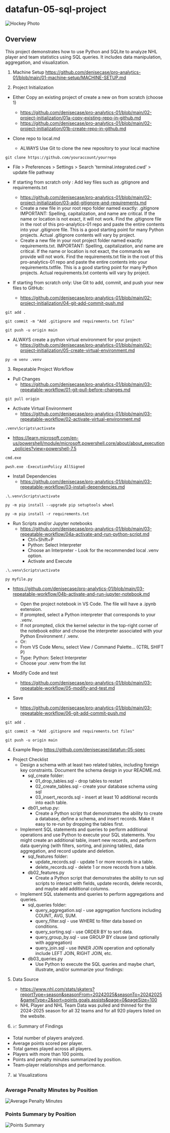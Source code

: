 # datafun-05-sql-project

![Hockey Photo](markus-spiske-XHTBZpRBoi0-unsplash.jpg)

## Overview
This project demonstrates how to use Python and SQLite to analyze NHL player and team statistics using SQL queries. It includes data manipulation, aggregation, and visualization.

1. Machine Setup
https://github.com/denisecase/pro-analytics-01/blob/main/01-machine-setup/MACHINE-SETUP.md

2. Project Initialization
- Either Copy an existing project of create a new on from scratch (choose 1)
     - https://github.com/denisecase/pro-analytics-01/blob/main/02-project-initialization/01a-copy-existing-repo-in-github.md
     - https://github.com/denisecase/pro-analytics-01/blob/main/02-project-initialization/01b-create-repo-in-github.md

- Clone repo to local.md
   - ALWAYS Use Git to clone the new repository to your local machine
```
git clone https://github.com/youraccount/yourrepo
```
   - File > Preferences > Settings > Search 'terminal.integrated.cwd' > update file pathway

- If starting from scratch only : Add key files such as .gitignore and requirements.txt
  - https://github.com/denisecase/pro-analytics-01/blob/main/02-project-initialization/03-add-gitignore-and-requirements.md
  - Create a new file in your root repo folder named exactly: .gitignore IMPORTANT: Spelling, capitalization, and name are critical. If the name or location is not exact, it will not work. Find the .gitignore file in the root of this pro-analytics-01 repo and paste the entire contents into your .gitignore file. This is a good starting point for many Python projects. Actual .gitignore contents will vary by project.
  - Create a new file in your root project folder named exactly: requirements.txt. IMPORTANT: Spelling, capitalization, and name are critical. If the name or location is not exact, the commands we provide will not work. Find the requirements.txt file in the root of this pro-analytics-01 repo and paste the entire contents into your requirements.txtfile. This is a good starting point for many Python projects. Actual requirements.txt contents will vary by project.

- If starting from scratch only: Use Git to add, commit, and push your new files to GitHub:
  - https://github.com/denisecase/pro-analytics-01/blob/main/02-project-initialization/04-git-add-commit-push.md
```
git add .
```
```
git commit -m "Add .gitignore and requirements.txt files"
```
```
git push -u origin main
```
- ALWAYS create a python virtual environment for your project:
  - https://github.com/denisecase/pro-analytics-01/blob/main/02-project-initialization/05-create-virtual-environment.md
```
py -m venv .venv
```

3. Repeatable Project Workflow
- Pull Changes
  - https://github.com/denisecase/pro-analytics-01/blob/main/03-repeatable-workflow/01-git-pull-before-changes.md
```
git pull origin 
```

- Activate Virtual Environment
  - https://github.com/denisecase/pro-analytics-01/blob/main/03-repeatable-workflow/02-activate-virtual-environment.md
```
.venv\Scripts\activate
```
  - https://learn.microsoft.com/en-us/powershell/module/microsoft.powershell.core/about/about_execution_policies?view=powershell-7.5
```
cmd.exe
```
```
pwsh.exe -ExecutionPolicy AllSigned
```

- Install Dependencies
  - https://github.com/denisecase/pro-analytics-01/blob/main/03-repeatable-workflow/03-install-dependencies.md
```
.\.venv\Scripts\activate
```
```
py -m pip install --upgrade pip setuptools wheel
```
```
py -m pip install -r requirements.txt
```

- Run Scripts and/or Jupyter notebooks
  - https://github.com/denisecase/pro-analytics-01/blob/main/03-repeatable-workflow/04a-activate-and-run-python-script.md
    - Ctrl+Shift+P
    - Python: Select Interpreter
    - Choose an Interpreter - Look for the recommended local .venv option.
    - Activate and Execute
```
.\.venv\Scripts\activate
```
```
py myfile.py
```

- https://github.com/denisecase/pro-analytics-01/blob/main/03-repeatable-workflow/04b-activate-and-run-jupyter-notebook.md
    - Open the project notebook in VS Code. The file will have a .ipynb extension.
    - If prompted, select a Python interpreter that corresponds to your .venv.
    - If not prompted, click the kernel selector in the top-right corner of the notebook editor and choose the interpreter associated with your Python Environment / .venv.
    - Or:
    - From VS Code Menu, select View / Command Palette... (CTRL SHIFT P)
    - Type: Python: Select Interpreter
    - Choose your .venv from the list

- Modify Code and test
  - https://github.com/denisecase/pro-analytics-01/blob/main/03-repeatable-workflow/05-modify-and-test.md

- Save
  - https://github.com/denisecase/pro-analytics-01/blob/main/03-repeatable-workflow/06-git-add-commit-push.md
```
git add .
```
```
git commit -m "Add .gitignore and requirements.txt files"
```
```
git push -u origin main
```

4. Example Repo
https://github.com/denisecase/datafun-05-spec
- Project Checklist
  - Design a schema with at least two related tables, including foreign key constraints. Document the schema design in your README.md.
    - sql_create folder:
      - 01_drop_tables.sql - drop tables to restart
      - 02_create_tables.sql - create your database schema using sql
      - 03_insert_records.sql - insert at least 10 additional records into each table.
    - db01_setup.py:
      - Create a Python script that demonstrates the ability to create a database, define a schema, and insert records. Make it easy to re-run by dropping the tables first.
  - Implement SQL statements and queries to perform additional operations and use Python to execute your SQL statements. You might create an additional table, insert new records, and perform data querying (with filters, sorting, and joining tables), data aggregation, and record update and deletion.
    - sql_features folder:
      - update_records.sql - update 1 or more records in a table.
      - delete_records.sql - delete 1 or more records from a table.
    - db02_features.py
      - Create a Python script that demonstrates the ability to run sql scripts to interact with fields, update records, delete records, and maybe add additional columns.
  - Implement SQL statements and queries to perform aggregations and queries.
    - sql_queries folder:
      - query_aggregation.sql - use aggregation functions including COUNT, AVG, SUM.
      - query_filter.sql - use WHERE to filter data based on conditions.
      - query_sorting.sql - use ORDER BY to sort data.
      - query_group_by.sql - use GROUP BY clause (and optionally with aggregation)
      - query_join.sql - use INNER JOIN operation and optionally include LEFT JOIN, RIGHT JOIN, etc.
    - db03_queries.py
      - Use Python to execute the SQL queries and maybe chart, illustrate, and/or summarize your findings:

5. Data Source
   - https://www.nhl.com/stats/skaters?reportType=season&seasonFrom=20242025&seasonTo=20242025&gameType=2&sort=points,goals,assists&page=0&pageSize=100
   - NHL Player and NHL Team Data was pulled and thinned for the 2024-2025 season for all 32 teams and for all 920 players listed on the website.

6. 📈 Summary of Findings

- Total number of players analyzed.
- Average points scored per player.
- Total games played across all players.
- Players with more than 100 points.
- Points and penalty minutes summarized by position.
- Team-player relationships and performance.

7. 📊 Visualizations

### Average Penalty Minutes by Position
![Average Penalty Minutes](plots/avg_penalty_minutes_by_position.png)

### Points Summary by Position
![Points Summary](plots/points_by_position.png)




